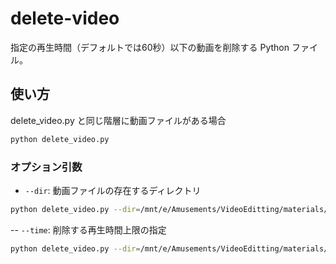 # delete-video

指定の再生時間（デフォルトでは60秒）以下の動画を削除する Python ファイル。

## 使い方

delete_video.py と同じ階層に動画ファイルがある場合

```sh
python delete_video.py
```

### オプション引数

- `--dir`: 動画ファイルの存在するディレクトリ

```sh
python delete_video.py --dir=/mnt/e/Amusements/VideoEditting/materials/Videos
```

-- `--time`: 削除する再生時間上限の指定

```sh
python delete_video.py --dir=/mnt/e/Amusements/VideoEditting/materials/Videos --time=30
```
